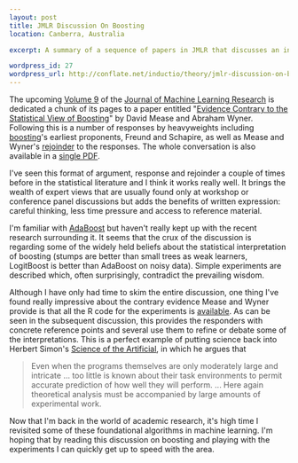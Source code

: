 ```yaml
--- 
layout: post
title: JMLR Discussion On Boosting
location: Canberra, Australia

excerpt: A summary of a sequence of papers in JMLR that discusses an interpretation of boosting.

wordpress_id: 27
wordpress_url: http://conflate.net/inductio/theory/jmlr-discussion-on-boosting/
---
```

The upcoming [Volume 9][v9] of the [Journal of Machine Learning Research][jmlr] is dedicated a chunk of its pages to a paper entitled "[Evidence Contrary to the Statistical View of Boosting][mease08a]" by David Mease and Abraham Wyner. Following this is a number of responses by heavyweights including [boosting][]'s earliest proponents, Freund and Schapire, as well as Mease and Wyner's [rejoinder][mease08b] to the responses. The whole conversation is also available in a [single PDF][].

I've seen this format of argument, response and rejoinder a couple of times before in the statistical literature and I think it works really well. It brings the wealth of expert views that are usually found only at workshop or conference panel discussions but adds the benefits of written expression: careful thinking, less time pressure and access to reference material. 

I'm familiar with [AdaBoost][] but haven't really kept up with the recent research surrounding it. It seems that the crux of the discussion is regarding some of the widely held beliefs about the statistical interpretation of boosting (stumps are better than small trees as weak learners, LogitBoost is better than AdaBoost on noisy data). Simple experiments are described which, often surprisingly, contradict the prevailing wisdom. 

Although I have only had time to skim the entire discussion, one thing I've found really impressive about the contrary evidence Mease and Wyner provide is that all the R code for the experiments is [available][r_code]. As can be seen in the subsequent discussion, this provides the responders with concrete reference points and several use them to refine or debate some of the interpretations. This is a perfect example of putting science back into Herbert Simon's [Science of the Artificial][sota], in which he argues that
> Even when the programs themselves are only moderately large and intricate ... 
> too little is known about their task environments to permit accurate prediction of
> how well they will perform. ... Here again theoretical analysis must be 
> accompanied by large amounts of 
> experimental work.

Now that I'm back in the world of academic research, it's high time I revisited some of these foundational algorithms in machine learning. I'm hoping that by reading this discussion on boosting and playing with the experiments I can quickly get up to speed with the area.

[sota]: http://www.librarything.com/work/253126
[r_code]: http://www.davemease.com/contraryevidence/
[boosting]: http://www.boosting.org/
[v9]: http://jmlr.csail.mit.edu/papers/v9/
[jmlr]: http://jmlr.org/
[mease08a]: http://www.jmlr.org/papers/volume9/mease08a/mease08a.pdf
[mease08b]: http://www.jmlr.org/papers/volume9/mease08b/mease08b.pdf
[single pdf]:http://www.jmlr.org/papers/volume9/mease08a/mease08a_with_discussion.pdf
[adaboost]: http://en.wikipedia.org/wiki/AdaBoost
